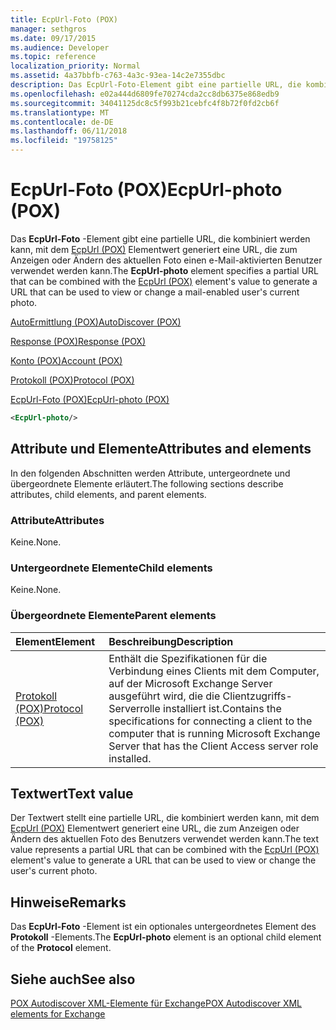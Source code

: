```yaml
---
title: EcpUrl-Foto (POX)
manager: sethgros
ms.date: 09/17/2015
ms.audience: Developer
ms.topic: reference
localization_priority: Normal
ms.assetid: 4a37bbfb-c763-4a3c-93ea-14c2e7355dbc
description: Das EcpUrl-Foto-Element gibt eine partielle URL, die kombiniert werden kann, mit dem EcpUrl (POX) Elementwert generiert eine URL, die zum Anzeigen oder Ändern des aktuellen Foto einen e-Mail-aktivierten Benutzer verwendet werden kann.
ms.openlocfilehash: e02a444d6809fe70274cda2cc8db6375e868edb9
ms.sourcegitcommit: 34041125dc8c5f993b21cebfc4f8b72f0fd2cb6f
ms.translationtype: MT
ms.contentlocale: de-DE
ms.lasthandoff: 06/11/2018
ms.locfileid: "19758125"
---
```

# <a name="ecpurl-photo-pox"></a><span data-ttu-id="e4684-103">EcpUrl-Foto (POX)</span><span class="sxs-lookup"><span data-stu-id="e4684-103">EcpUrl-photo (POX)</span></span>

<span data-ttu-id="e4684-104">Das **EcpUrl-Foto** -Element gibt eine partielle URL, die kombiniert werden kann, mit dem [EcpUrl (POX)](ecpurl-pox.md) Elementwert generiert eine URL, die zum Anzeigen oder Ändern des aktuellen Foto einen e-Mail-aktivierten Benutzer verwendet werden kann.</span><span class="sxs-lookup"><span data-stu-id="e4684-104">The **EcpUrl-photo** element specifies a partial URL that can be combined with the [EcpUrl (POX)](ecpurl-pox.md) element's value to generate a URL that can be used to view or change a mail-enabled user's current photo.</span></span> 
  
[<span data-ttu-id="e4684-105">AutoErmittlung (POX)</span><span class="sxs-lookup"><span data-stu-id="e4684-105">AutoDiscover (POX)</span></span>](autodiscover-pox.md)
  
[<span data-ttu-id="e4684-106">Response (POX)</span><span class="sxs-lookup"><span data-stu-id="e4684-106">Response (POX)</span></span>](response-pox.md)
  
[<span data-ttu-id="e4684-107">Konto (POX)</span><span class="sxs-lookup"><span data-stu-id="e4684-107">Account (POX)</span></span>](account-pox.md)
  
[<span data-ttu-id="e4684-108">Protokoll (POX)</span><span class="sxs-lookup"><span data-stu-id="e4684-108">Protocol (POX)</span></span>](protocol-pox.md)
  
[<span data-ttu-id="e4684-109">EcpUrl-Foto (POX)</span><span class="sxs-lookup"><span data-stu-id="e4684-109">EcpUrl-photo (POX)</span></span>](ecpurl-photo-pox.md)
  
```XML
<EcpUrl-photo/>
```

## <a name="attributes-and-elements"></a><span data-ttu-id="e4684-110">Attribute und Elemente</span><span class="sxs-lookup"><span data-stu-id="e4684-110">Attributes and elements</span></span>

<span data-ttu-id="e4684-111">In den folgenden Abschnitten werden Attribute, untergeordnete und übergeordnete Elemente erläutert.</span><span class="sxs-lookup"><span data-stu-id="e4684-111">The following sections describe attributes, child elements, and parent elements.</span></span>
  
### <a name="attributes"></a><span data-ttu-id="e4684-112">Attribute</span><span class="sxs-lookup"><span data-stu-id="e4684-112">Attributes</span></span>

<span data-ttu-id="e4684-113">Keine.</span><span class="sxs-lookup"><span data-stu-id="e4684-113">None.</span></span>
  
### <a name="child-elements"></a><span data-ttu-id="e4684-114">Untergeordnete Elemente</span><span class="sxs-lookup"><span data-stu-id="e4684-114">Child elements</span></span>

<span data-ttu-id="e4684-115">Keine.</span><span class="sxs-lookup"><span data-stu-id="e4684-115">None.</span></span>
  
### <a name="parent-elements"></a><span data-ttu-id="e4684-116">Übergeordnete Elemente</span><span class="sxs-lookup"><span data-stu-id="e4684-116">Parent elements</span></span>

|<span data-ttu-id="e4684-117">**Element**</span><span class="sxs-lookup"><span data-stu-id="e4684-117">**Element**</span></span>|<span data-ttu-id="e4684-118">**Beschreibung**</span><span class="sxs-lookup"><span data-stu-id="e4684-118">**Description**</span></span>|
|:-----|:-----|
|[<span data-ttu-id="e4684-119">Protokoll (POX)</span><span class="sxs-lookup"><span data-stu-id="e4684-119">Protocol (POX)</span></span>](protocol-pox.md) <br/> |<span data-ttu-id="e4684-120">Enthält die Spezifikationen für die Verbindung eines Clients mit dem Computer, auf der Microsoft Exchange Server ausgeführt wird, die die Clientzugriffs-Serverrolle installiert ist.</span><span class="sxs-lookup"><span data-stu-id="e4684-120">Contains the specifications for connecting a client to the computer that is running Microsoft Exchange Server that has the Client Access server role installed.</span></span>  <br/> |
   
## <a name="text-value"></a><span data-ttu-id="e4684-121">Textwert</span><span class="sxs-lookup"><span data-stu-id="e4684-121">Text value</span></span>

<span data-ttu-id="e4684-122">Der Textwert stellt eine partielle URL, die kombiniert werden kann, mit dem [EcpUrl (POX)](ecpurl-pox.md) Elementwert generiert eine URL, die zum Anzeigen oder Ändern des aktuellen Foto des Benutzers verwendet werden kann.</span><span class="sxs-lookup"><span data-stu-id="e4684-122">The text value represents a partial URL that can be combined with the [EcpUrl (POX)](ecpurl-pox.md) element's value to generate a URL that can be used to view or change the user's current photo.</span></span> 
  
## <a name="remarks"></a><span data-ttu-id="e4684-123">Hinweise</span><span class="sxs-lookup"><span data-stu-id="e4684-123">Remarks</span></span>

<span data-ttu-id="e4684-124">Das **EcpUrl-Foto** -Element ist ein optionales untergeordnetes Element des **Protokoll** -Elements.</span><span class="sxs-lookup"><span data-stu-id="e4684-124">The **EcpUrl-photo** element is an optional child element of the **Protocol** element.</span></span> 
  
## <a name="see-also"></a><span data-ttu-id="e4684-125">Siehe auch</span><span class="sxs-lookup"><span data-stu-id="e4684-125">See also</span></span>



[<span data-ttu-id="e4684-126">POX Autodiscover XML-Elemente für Exchange</span><span class="sxs-lookup"><span data-stu-id="e4684-126">POX Autodiscover XML elements for Exchange</span></span>](pox-autodiscover-xml-elements-for-exchange.md)

